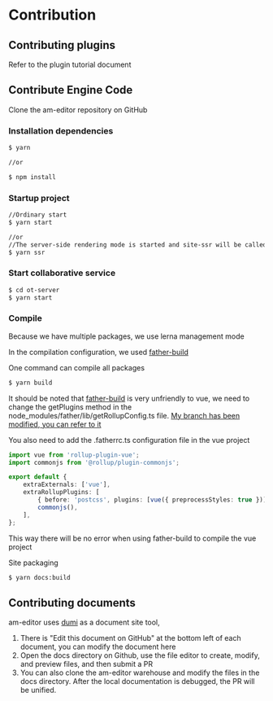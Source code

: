 # Contribution

## Contributing plugins

Refer to the plugin tutorial document

## Contribute Engine Code

Clone the am-editor repository on GitHub

### Installation dependencies

```bash
$ yarn

//or

$ npm install
```

### Startup project

```bash
//Ordinary start
$ yarn start

//or
//The server-side rendering mode is started and site-ssr will be called. To fully use ssr mode, you need to actively access port 7001 after startup
$ yarn ssr
```

### Start collaborative service

```bash
$ cd ot-server
$ yarn start
```

### Compile

Because we have multiple packages, we use lerna management mode

In the compilation configuration, we used [father-build](https://github.com/umijs/father)

One command can compile all packages

```bash
$ yarn build
```

It should be noted that [father-build](https://github.com/umijs/father) is very unfriendly to vue, we need to change the getPlugins method in the node_modules/father/lib/getRollupConfig.ts file. [My branch has been modified, you can refer to it](https://github.com/itellyou-com/father/blob/master/packages/father-build/src/getRollupConfig.ts)

You also need to add the .fatherrc.ts configuration file in the vue project

```ts
import vue from 'rollup-plugin-vue';
import commonjs from '@rollup/plugin-commonjs';

export default {
	extraExternals: ['vue'],
	extraRollupPlugins: [
		{ before: 'postcss', plugins: [vue({ preprocessStyles: true })] },
		commonjs(),
	],
};
```

This way there will be no error when using father-build to compile the vue project

Site packaging

```bash
$ yarn docs:build
```

## Contributing documents

am-editor uses [dumi](https://d.umijs.org/) as a document site tool,

1. There is "Edit this document on GitHub" at the bottom left of each document, you can modify the document here
2. Open the docs directory on Github, use the file editor to create, modify, and preview files, and then submit a PR
3. You can also clone the am-editor warehouse and modify the files in the docs directory. After the local documentation is debugged, the PR will be unified.
